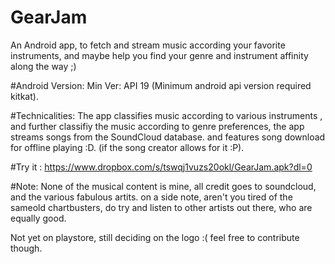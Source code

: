 # GearJam
An Android app, to fetch and stream music according your favorite instruments, and maybe help you find your genre and instrument affinity along
the way ;)

#Android Version:
Min Ver: API 19 (Minimum android api version required kitkat).

#Technicalities:
The app classifies music according to various instruments , and further classifiy the music according to genre preferences,
the app streams songs from the SoundCloud database. and features song download for offline playing :D. (if the song creator allows for it :P).

#Try it : 
https://www.dropbox.com/s/tswqj1vuzs20okl/GearJam.apk?dl=0


#Note:
None of the musical content is mine, all credit goes to soundcloud, and the various fabulous artits.
on a side note, aren't you tired of the sameold chartbusters, do try and listen to other artists out there, who are equally good.

Not yet on playstore, still deciding on the logo :(
feel free to contribute though.
